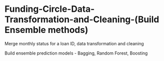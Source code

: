 # Funding-Circle-Data-Transformation-and-Cleaning-(Build Ensemble methods)


Merge monthly status for a loan ID, data transformation and cleaning

Build ensemble prediction models - Bagging, Random Forest, Boosting
